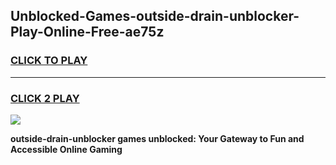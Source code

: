 
## Unblocked-Games-outside-drain-unblocker-Play-Online-Free-ae75z
<h3>
<a href="https://premium76.site?title=outside-drain-unblocker&ref=26A">CLICK TO PLAY</a></h3>
<hr>

<h3>
<a href="https://premium76.site?title=outside-drain-unblocker&ref=26A">CLICK 2 PLAY</a>
  
</h3>

<a href="https://premium76.site?title=outside-drain-unblocker&ref=26A"><img src="https://clearcache.store/games.png"></a>


**outside-drain-unblocker games unblocked: Your Gateway to Fun and Accessible Online Gaming**
